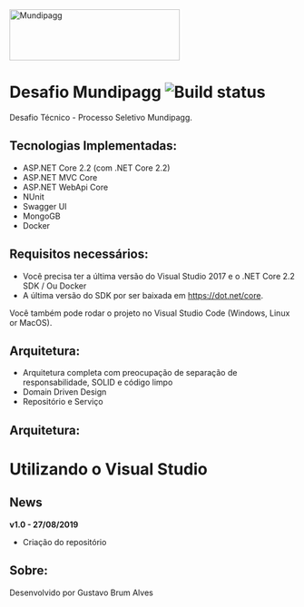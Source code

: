 <img src="https://www.mundipagg.com/wp-content/uploads/2018/02/mundipagg-colorida.svg" height="90px" width="300px" alt="Mundipagg"> 


Desafio Mundipagg ![Build status](https://ci.appveyor.com/api/projects/status/rl2ja69994rt3ei6?svg=true)
=====================
Desafio Técnico - Processo Seletivo Mundipagg.

## Tecnologias Implementadas:

- ASP.NET Core 2.2 (com .NET Core 2.2)
- ASP.NET MVC Core 
- ASP.NET WebApi Core
- NUnit
- Swagger UI
- MongoGB
- Docker

## Requisitos necessários:
- Você precisa ter a última versão do Visual Studio 2017 e o .NET Core 2.2 SDK / Ou Docker 
- A última versão do SDK por ser baixada em https://dot.net/core.

Você também pode rodar o projeto no Visual Studio Code (Windows, Linux or MacOS).

## Arquitetura:

- Arquitetura completa com preocupação de separação de responsabilidade, SOLID e código limpo
- Domain Driven Design
- Repositório e Serviço

## Arquitetura:

# Utilizando o Visual Studio

## News

**v1.0 - 27/08/2019**
- Criação do repositório

## Sobre:
Desenvolvido por Gustavo Brum Alves 
